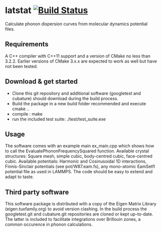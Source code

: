 # latstat [![Build Status](https://travis-ci.org/jonasverschueren/latstat.svg?branch=master)](https://travis-ci.org/jonasverschueren/latstat)

Calculate phonon dispersion curves from molecular dynamics potential files.

## Requirements
A C++ compiler with C++11 support and a version of CMake no less than 3.2.2. Earlier versions of CMake 3.x.x are expected to work as well but have not been tested. 

## Download & get started
- Clone this git repository and additional software (googletest and cubature) should download during the build process. 
- Build the package in a new build folder recommended and execute cmake ..
- compile : make
- run the included test suite: ./test/test_suite.exe

## Usage
The software comes with an example main ex_main.cpp which shows how to call the EvaluatePhononFrequencySquared function. 
Available crystal structures: Square mesh, simple cubic, body-centred cubic, face-centred cubic. 
Available potentials: Harmonic and Cosinusoidal 1D interactions, Finnis-Sinclair potentials (see pot/W87.eam.fs), any mono-atomic EamSetfl potential file as used in LAMMPS. 
The code should be easy to extend and adapt to taste.

## Third party software
This software package is distributed with a copy of the Eigen Matrix Library (eigen.tuxfamily.org) to avoid version clashing. In the build process the googletest.git and cubature.git repositories are cloned or kept up-to-date. The latter is included to facilitate integrations over Brillouin zones, a common occurence in phonon calculations.
